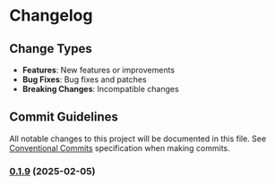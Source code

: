 # Changelog

## Change Types

- **Features**: New features or improvements
- **Bug Fixes**: Bug fixes and patches
- **Breaking Changes**: Incompatible changes

## Commit Guidelines

All notable changes to this project will be documented in this file. See [Conventional Commits](https://www.conventionalcommits.org/) specification when making commits.

### [0.1.9](https://github.com/sichang824/RustyTag/compare/vinitial...v0.1.9) (2025-02-05)

